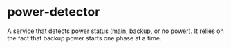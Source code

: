 # power-detector
A service that detects power status (main, backup, or no power). It relies on the fact that backup power starts one phase at a time.
